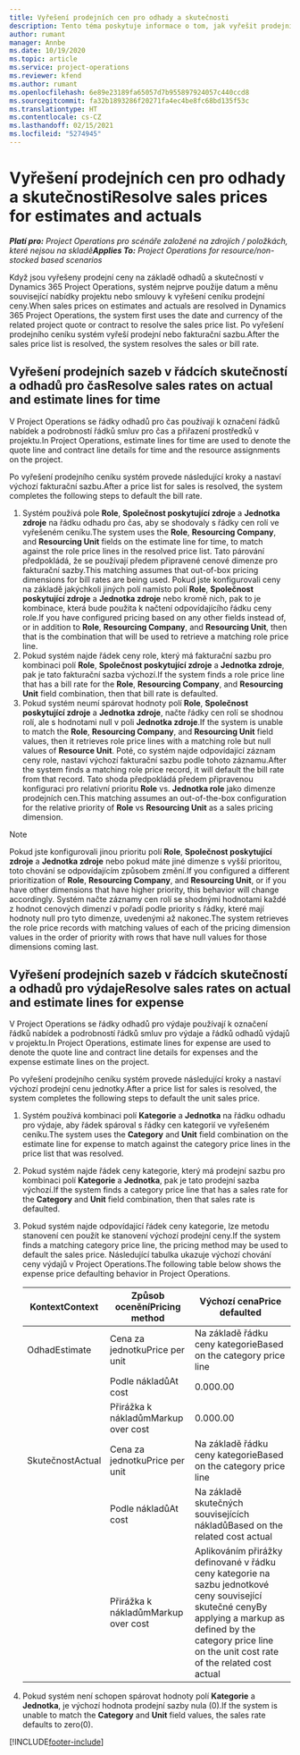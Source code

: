 ```yaml
---
title: Vyřešení prodejních cen pro odhady a skutečnosti
description: Tento téma poskytuje informace o tom, jak vyřešit prodejní sazby pro odhady a skutečnosti.
author: rumant
manager: Annbe
ms.date: 10/19/2020
ms.topic: article
ms.service: project-operations
ms.reviewer: kfend
ms.author: rumant
ms.openlocfilehash: 6e89e23189fa65057d7b955897924057c440ccd8
ms.sourcegitcommit: fa32b1893286f20271fa4ec4be8fc68bd135f53c
ms.translationtype: HT
ms.contentlocale: cs-CZ
ms.lasthandoff: 02/15/2021
ms.locfileid: "5274945"
---
```

# <a name="resolve-sales-prices-for-estimates-and-actuals"></a><span data-ttu-id="a42f9-103">Vyřešení prodejních cen pro odhady a skutečnosti</span><span class="sxs-lookup"><span data-stu-id="a42f9-103">Resolve sales prices for estimates and actuals</span></span>

<span data-ttu-id="a42f9-104">_**Platí pro:** Project Operations pro scénáře založené na zdrojích / položkách, které nejsou na skladě_</span><span class="sxs-lookup"><span data-stu-id="a42f9-104">_**Applies To:** Project Operations for resource/non-stocked based scenarios_</span></span>

<span data-ttu-id="a42f9-105">Když jsou vyřešeny prodejní ceny na základě odhadů a skutečností v Dynamics 365 Project Operations, systém nejprve použije datum a měnu související nabídky projektu nebo smlouvy k vyřešení ceníku prodejní ceny.</span><span class="sxs-lookup"><span data-stu-id="a42f9-105">When sales prices on estimates and actuals are resolved in Dynamics 365 Project Operations, the system first uses the date and currency of the related project quote or contract to resolve the sales price list.</span></span> <span data-ttu-id="a42f9-106">Po vyřešení prodejního ceníku systém vyřeší prodejní nebo fakturační sazbu.</span><span class="sxs-lookup"><span data-stu-id="a42f9-106">After the sales price list is resolved, the system resolves the sales or bill rate.</span></span>

## <a name="resolve-sales-rates-on-actual-and-estimate-lines-for-time"></a><span data-ttu-id="a42f9-107">Vyřešení prodejních sazeb v řádcích skutečností a odhadů pro čas</span><span class="sxs-lookup"><span data-stu-id="a42f9-107">Resolve sales rates on actual and estimate lines for time</span></span>

<span data-ttu-id="a42f9-108">V Project Operations se řádky odhadů pro čas používají k označení řádků nabídek a podrobností řádků smluv pro čas a přiřazení prostředků v projektu.</span><span class="sxs-lookup"><span data-stu-id="a42f9-108">In Project Operations, estimate lines for time are used to denote the quote line and contract line details for time and the resource assignments on the project.</span></span>

<span data-ttu-id="a42f9-109">Po vyřešení prodejního ceníku systém provede následující kroky a nastaví výchozí fakturační sazbu.</span><span class="sxs-lookup"><span data-stu-id="a42f9-109">After a price list for sales is resolved, the system completes the following steps to default the bill rate.</span></span>

1. <span data-ttu-id="a42f9-110">Systém používá pole **Role**, **Společnost poskytující zdroje** a **Jednotka zdroje** na řádku odhadu pro čas, aby se shodovaly s řádky cen rolí ve vyřešeném ceníku.</span><span class="sxs-lookup"><span data-stu-id="a42f9-110">The system uses the **Role**, **Resourcing Company**, and **Resourcing Unit** fields on the estimate line for time, to match against the role price lines in the resolved price list.</span></span> <span data-ttu-id="a42f9-111">Tato párování předpokládá, že se používají předem připravené cenové dimenze pro fakturační sazby.</span><span class="sxs-lookup"><span data-stu-id="a42f9-111">This matching assumes that out-of-box pricing dimensions for bill rates are being used.</span></span> <span data-ttu-id="a42f9-112">Pokud jste konfigurovali ceny na základě jakýchkoli jiných polí namísto polí **Role**, **Společnost poskytující zdroje** a **Jednotka zdroje** nebo kromě nich, pak to je kombinace, která bude použita k načtení odpovídajícího řádku ceny role.</span><span class="sxs-lookup"><span data-stu-id="a42f9-112">If you have configured pricing based on any other fields instead of, or in addition to **Role**, **Resourcing Company**, and **Resourcing Unit**, then that is the combination that will be used to retrieve a matching role price line.</span></span>
2. <span data-ttu-id="a42f9-113">Pokud systém najde řádek ceny role, který má fakturační sazbu pro kombinaci polí **Role**, **Společnost poskytující zdroje** a **Jednotka zdroje**, pak je tato fakturační sazba výchozí.</span><span class="sxs-lookup"><span data-stu-id="a42f9-113">If the system finds a role price line that has a bill rate for the **Role**, **Resourcing Company**, and **Resourcing Unit** field combination, then that bill rate is defaulted.</span></span>
3. <span data-ttu-id="a42f9-114">Pokud systém neumí spárovat hodnoty polí **Role**, **Společnost poskytující zdroje** a **Jednotka zdroje**, načte řádky cen rolí se shodnou rolí, ale s hodnotami null v poli **Jednotka zdroje**.</span><span class="sxs-lookup"><span data-stu-id="a42f9-114">If the system is unable to match the **Role**, **Resourcing Company**, and **Resourcing Unit** field values, then it retrieves role price lines with a matching role but null values of **Resource Unit**.</span></span> <span data-ttu-id="a42f9-115">Poté, co systém najde odpovídající záznam ceny role, nastaví výchozí fakturační sazbu podle tohoto záznamu.</span><span class="sxs-lookup"><span data-stu-id="a42f9-115">After the system finds a matching role price record, it will default the bill rate from that record.</span></span> <span data-ttu-id="a42f9-116">Tato shoda předpokládá předem připravenou konfiguraci pro relativní prioritu **Role** vs. **Jednotka role** jako dimenze prodejních cen.</span><span class="sxs-lookup"><span data-stu-id="a42f9-116">This matching assumes an out-of-the-box configuration for the relative priority of **Role** vs **Resourcing Unit** as a sales pricing dimension.</span></span>

> [!NOTE]
> <span data-ttu-id="a42f9-117">Pokud jste konfigurovali jinou prioritu polí **Role**, **Společnost poskytující zdroje** a **Jednotka zdroje** nebo pokud máte jiné dimenze s vyšší prioritou, toto chování se odpovídajícím způsobem změní.</span><span class="sxs-lookup"><span data-stu-id="a42f9-117">If you configured a different prioritization of **Role**, **Resourcing Company**, and **Resourcing Unit**, or if you have other dimensions that have higher priority, this behavior will change accordingly.</span></span> <span data-ttu-id="a42f9-118">Systém načte záznamy cen rolí se shodnými hodnotami každé z hodnot cenových dimenzí v pořadí podle priority s řádky, které mají hodnoty null pro tyto dimenze, uvedenými až nakonec.</span><span class="sxs-lookup"><span data-stu-id="a42f9-118">The system retrieves the role price records with matching values of each of the pricing dimension values in the order of priority with rows that have null values for those dimensions coming last.</span></span>

## <a name="resolve-sales-rates-on-actual-and-estimate-lines-for-expense"></a><span data-ttu-id="a42f9-119">Vyřešení prodejních sazeb v řádcích skutečností a odhadů pro výdaje</span><span class="sxs-lookup"><span data-stu-id="a42f9-119">Resolve sales rates on actual and estimate lines for expense</span></span>

<span data-ttu-id="a42f9-120">V Project Operations se řádky odhadů pro výdaje používají k označení řádků nabídek a podrobností řádků smluv pro výdaje a řádků odhadů výdajů v projektu.</span><span class="sxs-lookup"><span data-stu-id="a42f9-120">In Project Operations, estimate lines for expense are used to denote the quote line and contract line details for expenses and the expense estimate lines on the project.</span></span>

<span data-ttu-id="a42f9-121">Po vyřešení prodejního ceníku systém provede následující kroky a nastaví výchozí prodejní cenu jednotky.</span><span class="sxs-lookup"><span data-stu-id="a42f9-121">After a price list for sales is resolved, the system completes the following steps to default the unit sales price.</span></span>

1. <span data-ttu-id="a42f9-122">Systém používá kombinaci polí **Kategorie** a **Jednotka** na řádku odhadu pro výdaje, aby řádek spároval s řádky cen kategorií ve vyřešeném ceníku.</span><span class="sxs-lookup"><span data-stu-id="a42f9-122">The system uses the **Category** and **Unit** field combination on the estimate line for expense to match against the category price lines in the price list that was resolved.</span></span>
2. <span data-ttu-id="a42f9-123">Pokud systém najde řádek ceny kategorie, který má prodejní sazbu pro kombinaci polí **Kategorie** a **Jednotka**, pak je tato prodejní sazba výchozí.</span><span class="sxs-lookup"><span data-stu-id="a42f9-123">If the system finds a category price line that has a sales rate for the **Category** and **Unit** field combination, then that sales rate is defaulted.</span></span>
3. <span data-ttu-id="a42f9-124">Pokud systém najde odpovídající řádek ceny kategorie, lze metodu stanovení cen použít ke stanovení výchozí prodejní ceny.</span><span class="sxs-lookup"><span data-stu-id="a42f9-124">If the system finds a matching category price line, the pricing method may be used to default the sales price.</span></span> <span data-ttu-id="a42f9-125">Následující tabulka ukazuje výchozí chování ceny výdajů v Project Operations.</span><span class="sxs-lookup"><span data-stu-id="a42f9-125">The following table below shows the expense price defaulting behavior in Project Operations.</span></span>

    | <span data-ttu-id="a42f9-126">Kontext</span><span class="sxs-lookup"><span data-stu-id="a42f9-126">Context</span></span> | <span data-ttu-id="a42f9-127">Způsob ocenění</span><span class="sxs-lookup"><span data-stu-id="a42f9-127">Pricing method</span></span> | <span data-ttu-id="a42f9-128">Výchozí cena</span><span class="sxs-lookup"><span data-stu-id="a42f9-128">Price defaulted</span></span> |
    | --- | --- | --- |
    | <span data-ttu-id="a42f9-129">Odhad</span><span class="sxs-lookup"><span data-stu-id="a42f9-129">Estimate</span></span> | <span data-ttu-id="a42f9-130">Cena za jednotku</span><span class="sxs-lookup"><span data-stu-id="a42f9-130">Price per unit</span></span> | <span data-ttu-id="a42f9-131">Na základě řádku ceny kategorie</span><span class="sxs-lookup"><span data-stu-id="a42f9-131">Based on the category price line</span></span> |
    | &nbsp; | <span data-ttu-id="a42f9-132">Podle nákladů</span><span class="sxs-lookup"><span data-stu-id="a42f9-132">At cost</span></span> | <span data-ttu-id="a42f9-133">0.00</span><span class="sxs-lookup"><span data-stu-id="a42f9-133">0.00</span></span> |
    | &nbsp; | <span data-ttu-id="a42f9-134">Přirážka k nákladům</span><span class="sxs-lookup"><span data-stu-id="a42f9-134">Markup over cost</span></span> | <span data-ttu-id="a42f9-135">0.00</span><span class="sxs-lookup"><span data-stu-id="a42f9-135">0.00</span></span> |
    | <span data-ttu-id="a42f9-136">Skutečnost</span><span class="sxs-lookup"><span data-stu-id="a42f9-136">Actual</span></span> | <span data-ttu-id="a42f9-137">Cena za jednotku</span><span class="sxs-lookup"><span data-stu-id="a42f9-137">Price per unit</span></span> | <span data-ttu-id="a42f9-138">Na základě řádku ceny kategorie</span><span class="sxs-lookup"><span data-stu-id="a42f9-138">Based on the category price line</span></span> |
    | &nbsp; | <span data-ttu-id="a42f9-139">Podle nákladů</span><span class="sxs-lookup"><span data-stu-id="a42f9-139">At cost</span></span> | <span data-ttu-id="a42f9-140">Na základě skutečných souvisejících nákladů</span><span class="sxs-lookup"><span data-stu-id="a42f9-140">Based on the related cost actual</span></span> |
    | &nbsp; | <span data-ttu-id="a42f9-141">Přirážka k nákladům</span><span class="sxs-lookup"><span data-stu-id="a42f9-141">Markup over cost</span></span> | <span data-ttu-id="a42f9-142">Aplikováním přirážky definované v řádku ceny kategorie na sazbu jednotkové ceny související skutečné ceny</span><span class="sxs-lookup"><span data-stu-id="a42f9-142">By applying a markup as defined by the category price line on the unit cost rate of the related cost actual</span></span> |

4. <span data-ttu-id="a42f9-143">Pokud systém není schopen spárovat hodnoty polí **Kategorie** a **Jednotka**, je výchozí hodnota prodejní sazby nula (0).</span><span class="sxs-lookup"><span data-stu-id="a42f9-143">If the system is unable to match the **Category** and **Unit** field values, the sales rate defaults to zero(0).</span></span>


[!INCLUDE[footer-include](../includes/footer-banner.md)]